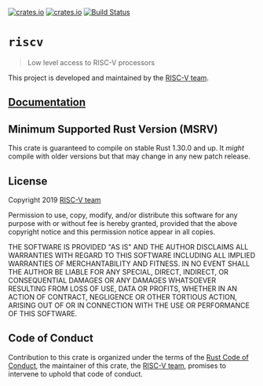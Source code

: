 [![crates.io](https://img.shields.io/crates/d/riscv.svg)](https://crates.io/crates/riscv)
[![crates.io](https://img.shields.io/crates/v/riscv.svg)](https://crates.io/crates/riscv)
[![Build Status](https://travis-ci.org/rust-embedded/riscv.svg?branch=master)](https://travis-ci.org/rust-embedded/riscv)

# `riscv`

> Low level access to RISC-V processors

This project is developed and maintained by the [RISC-V team][team].

## [Documentation](https://docs.rs/crate/riscv)

## Minimum Supported Rust Version (MSRV)

This crate is guaranteed to compile on stable Rust 1.30.0 and up. It *might*
compile with older versions but that may change in any new patch release.

## License

Copyright 2019 [RISC-V team][team]

Permission to use, copy, modify, and/or distribute this software for any purpose
with or without fee is hereby granted, provided that the above copyright notice
and this permission notice appear in all copies.

THE SOFTWARE IS PROVIDED "AS IS" AND THE AUTHOR DISCLAIMS ALL WARRANTIES WITH
REGARD TO THIS SOFTWARE INCLUDING ALL IMPLIED WARRANTIES OF MERCHANTABILITY AND
FITNESS. IN NO EVENT SHALL THE AUTHOR BE LIABLE FOR ANY SPECIAL, DIRECT,
INDIRECT, OR CONSEQUENTIAL DAMAGES OR ANY DAMAGES WHATSOEVER RESULTING FROM LOSS
OF USE, DATA OR PROFITS, WHETHER IN AN ACTION OF CONTRACT, NEGLIGENCE OR OTHER
TORTIOUS ACTION, ARISING OUT OF OR IN CONNECTION WITH THE USE OR PERFORMANCE OF
THIS SOFTWARE.

## Code of Conduct

Contribution to this crate is organized under the terms of the [Rust Code of
Conduct][CoC], the maintainer of this crate, the [RISC-V team][team], promises
to intervene to uphold that code of conduct.

[CoC]: CODE_OF_CONDUCT.md
[team]: https://github.com/rust-embedded/wg#the-riscv-team
